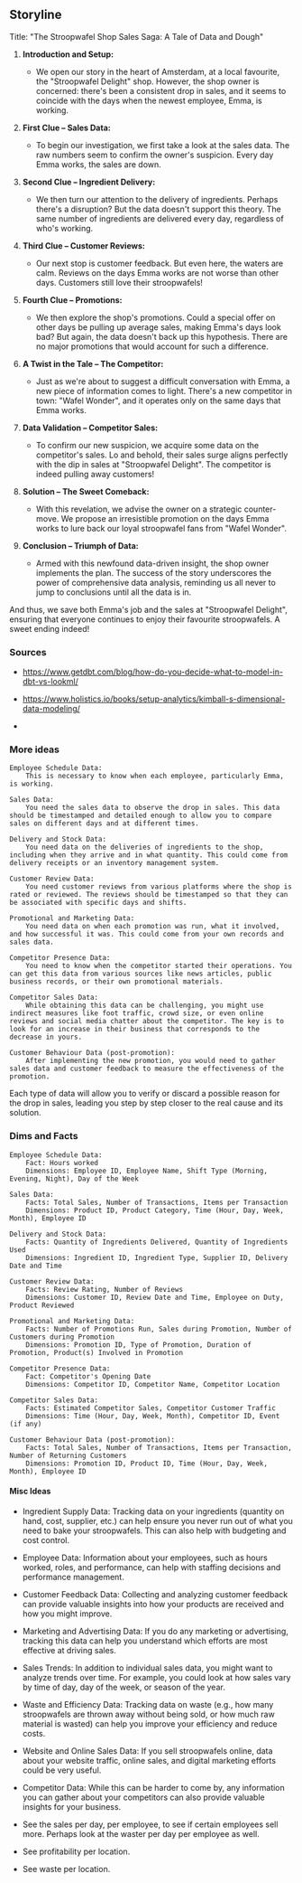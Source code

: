 ## Storyline


Title: "The Stroopwafel Shop Sales Saga: A Tale of Data and Dough"

1. **Introduction and Setup:**
   - We open our story in the heart of Amsterdam, at a local favourite, the "Stroopwafel Delight" shop. However, the shop owner is concerned: there's been a consistent drop in sales, and it seems to coincide with the days when the newest employee, Emma, is working. 

2. **First Clue – Sales Data:**
   - To begin our investigation, we first take a look at the sales data. The raw numbers seem to confirm the owner's suspicion. Every day Emma works, the sales are down. 

3. **Second Clue – Ingredient Delivery:**
   - We then turn our attention to the delivery of ingredients. Perhaps there's a disruption? But the data doesn't support this theory. The same number of ingredients are delivered every day, regardless of who's working.

4. **Third Clue – Customer Reviews:**
   - Our next stop is customer feedback. But even here, the waters are calm. Reviews on the days Emma works are not worse than other days. Customers still love their stroopwafels!

5. **Fourth Clue – Promotions:**
   - We then explore the shop's promotions. Could a special offer on other days be pulling up average sales, making Emma's days look bad? But again, the data doesn't back up this hypothesis. There are no major promotions that would account for such a difference.

6. **A Twist in the Tale – The Competitor:**
   - Just as we're about to suggest a difficult conversation with Emma, a new piece of information comes to light. There's a new competitor in town: "Wafel Wonder", and it operates only on the same days that Emma works. 

7. **Data Validation – Competitor Sales:**
   - To confirm our new suspicion, we acquire some data on the competitor's sales. Lo and behold, their sales surge aligns perfectly with the dip in sales at "Stroopwafel Delight". The competitor is indeed pulling away customers!

8. **Solution – The Sweet Comeback:**
   - With this revelation, we advise the owner on a strategic counter-move. We propose an irresistible promotion on the days Emma works to lure back our loyal stroopwafel fans from "Wafel Wonder".

9. **Conclusion – Triumph of Data:**
   - Armed with this newfound data-driven insight, the shop owner implements the plan. The success of the story underscores the power of comprehensive data analysis, reminding us all never to jump to conclusions until all the data is in. 

And thus, we save both Emma's job and the sales at "Stroopwafel Delight", ensuring that everyone continues to enjoy their favourite stroopwafels. A sweet ending indeed!


### Sources

- https://www.getdbt.com/blog/how-do-you-decide-what-to-model-in-dbt-vs-lookml/ 

- https://www.holistics.io/books/setup-analytics/kimball-s-dimensional-data-modeling/

- 

### More ideas


    Employee Schedule Data:
        This is necessary to know when each employee, particularly Emma, is working.

    Sales Data:
        You need the sales data to observe the drop in sales. This data should be timestamped and detailed enough to allow you to compare sales on different days and at different times.

    Delivery and Stock Data:
        You need data on the deliveries of ingredients to the shop, including when they arrive and in what quantity. This could come from delivery receipts or an inventory management system.

    Customer Review Data:
        You need customer reviews from various platforms where the shop is rated or reviewed. The reviews should be timestamped so that they can be associated with specific days and shifts.

    Promotional and Marketing Data:
        You need data on when each promotion was run, what it involved, and how successful it was. This could come from your own records and sales data.

    Competitor Presence Data:
        You need to know when the competitor started their operations. You can get this data from various sources like news articles, public business records, or their own promotional materials.

    Competitor Sales Data:
        While obtaining this data can be challenging, you might use indirect measures like foot traffic, crowd size, or even online reviews and social media chatter about the competitor. The key is to look for an increase in their business that corresponds to the decrease in yours.

    Customer Behaviour Data (post-promotion):
        After implementing the new promotion, you would need to gather sales data and customer feedback to measure the effectiveness of the promotion.

Each type of data will allow you to verify or discard a possible reason for the drop in sales, leading you step by step closer to the real cause and its solution.


### Dims and Facts

    Employee Schedule Data:
        Fact: Hours worked
        Dimensions: Employee ID, Employee Name, Shift Type (Morning, Evening, Night), Day of the Week

    Sales Data:
        Facts: Total Sales, Number of Transactions, Items per Transaction
        Dimensions: Product ID, Product Category, Time (Hour, Day, Week, Month), Employee ID

    Delivery and Stock Data:
        Facts: Quantity of Ingredients Delivered, Quantity of Ingredients Used
        Dimensions: Ingredient ID, Ingredient Type, Supplier ID, Delivery Date and Time

    Customer Review Data:
        Facts: Review Rating, Number of Reviews
        Dimensions: Customer ID, Review Date and Time, Employee on Duty, Product Reviewed

    Promotional and Marketing Data:
        Facts: Number of Promotions Run, Sales during Promotion, Number of Customers during Promotion
        Dimensions: Promotion ID, Type of Promotion, Duration of Promotion, Product(s) Involved in Promotion

    Competitor Presence Data:
        Fact: Competitor's Opening Date
        Dimensions: Competitor ID, Competitor Name, Competitor Location

    Competitor Sales Data:
        Facts: Estimated Competitor Sales, Competitor Customer Traffic
        Dimensions: Time (Hour, Day, Week, Month), Competitor ID, Event (if any)

    Customer Behaviour Data (post-promotion):
        Facts: Total Sales, Number of Transactions, Items per Transaction, Number of Returning Customers
        Dimensions: Promotion ID, Product ID, Time (Hour, Day, Week, Month), Employee ID

#### Misc Ideas

- Ingredient Supply Data: Tracking data on your ingredients (quantity on hand, cost, supplier, etc.) can help ensure you never run out of what you need to bake your stroopwafels. This can also help with budgeting and cost control.

- Employee Data: Information about your employees, such as hours worked, roles, and performance, can help with staffing decisions and performance management.

- Customer Feedback Data: Collecting and analyzing customer feedback can provide valuable insights into how your products are received and how you might improve.

- Marketing and Advertising Data: If you do any marketing or advertising, tracking this data can help you understand which efforts are most effective at driving sales.

- Sales Trends: In addition to individual sales data, you might want to analyze trends over time. For example, you could look at how sales vary by time of day, day of the week, or season of the year.

- Waste and Efficiency Data: Tracking data on waste (e.g., how many stroopwafels are thrown away without being sold, or how much raw material is wasted) can help you improve your efficiency and reduce costs.

- Website and Online Sales Data: If you sell stroopwafels online, data about your website traffic, online sales, and digital marketing efforts could be very useful.

- Competitor Data: While this can be harder to come by, any information you can gather about your competitors can also provide valuable insights for your business.

- See the sales per day, per employee, to see if certain employees sell more. Perhaps look at the waster per day per employee as well.

- See profitability per location. 

- See waste per location.